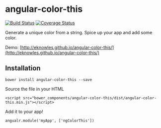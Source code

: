 angular-color-this
===

[![Build Status](https://travis-ci.org/eknowles/angular-color-this.svg)](https://travis-ci.org/eknowles/angular-color-this)  [![Coverage Status](https://coveralls.io/repos/eknowles/angular-color-this/badge.svg)](https://coveralls.io/r/eknowles/angular-color-this)

Generate a unique color from a string. Spice up your app and add some color.

Demo: [http://eknowles.github.io/angular-color-this/](http://eknowles.github.io/angular-color-this/)

## Installation

`bower install angular-color-this --save`

Source the file in your HTML

`<script src="bower_components/angular-color-this/dist/angular-color-this.min.js"></script>`

Add it to your app!

`angualr.module('myApp', ['ngColorThis'])`
